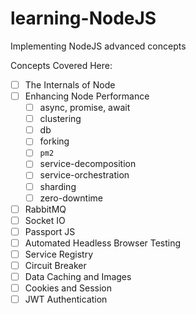 # learning-NodeJS

Implementing NodeJS advanced concepts

Concepts Covered Here:

- [ ] The Internals of Node
- [ ] Enhancing Node Performance
  - [ ] async, promise, await
  - [ ] clustering
  - [ ] db
  - [ ] forking
  - [ ] `pm2`
  - [ ] service-decomposition
  - [ ] service-orchestration
  - [ ] sharding
  - [ ] zero-downtime
- [ ] RabbitMQ
- [ ] Socket IO
- [ ] Passport JS
- [ ] Automated Headless Browser Testing
- [ ] Service Registry
- [ ] Circuit Breaker
- [ ] Data Caching and Images
- [ ] Cookies and Session
- [ ] JWT Authentication

